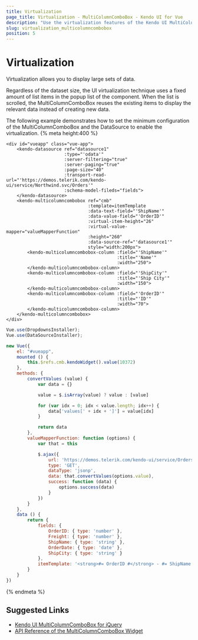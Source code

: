 ```yaml
---
title: Virtualization
page_title: Virtualization - MultiColumnComboBox - Kendo UI for Vue
description: "Use the virtualization features of the Kendo UI MultiColumnComboBox wrapper for Vue which allow you to handle large datasets."
slug: virtualization_multicolumncombobox
position: 5
---
```


# Virtualization

Virtualization allows you to display large sets of data.

Regardless of the dataset size, the UI virtualization technique uses a fixed amount of list items in the popup list of the component. When the list is scrolled, the MultiColumnComboBox reuses the existing items to display the relevant data instead of creating new data.

The following example demonstrates how to set the minimum configuration of the MultiColumnComboBox and the DataSource to enable the virtualization.
{% meta height:400 %}
```html-preview
<div id="vueapp" class="vue-app">
    <kendo-datasource ref="datasource1"
                      :type="'odata'"
                      :server-filtering="true"
                      :server-paging="true"
                      :page-size="40"
                      :transport-read-url="'https://demos.telerik.com/kendo-ui/service/Northwind.svc/Orders'"
                      :schema-model-fileds="fields">
    </kendo-datasource>
    <kendo-multicolumncombobox ref="cmb"
                               :template=itemTemplate
                               :data-text-field="'ShipName'"
                               :data-value-field="'OrderID'"
                               :virtual-item-height="26"
                               :virtual-value-mapper="valueMapperFunction"
                               :height="260"
                               :data-source-ref="'datasource1'"
                               style="width:200px">
        <kendo-multicolumncombobox-column :field="'ShipName'"
                                          :title="'Name'"
                                          :width="250">
        </kendo-multicolumncombobox-column>
        <kendo-multicolumncombobox-column :field="'ShipCity'"
                                          :title="'Ship City'"
                                          :width="150">
        </kendo-multicolumncombobox-column>
        <kendo-multicolumncombobox-column :field="'OrderID'"
                                          :title="'ID'"
                                          :width="70">
        </kendo-multicolumncombobox-column>
    </kendo-multicolumncombobox>
</div>
```
```js
Vue.use(DropdownsInstaller);
Vue.use(DataSourceInstaller);

new Vue({
    el: "#vueapp",
    mounted () {
        this.$refs.cmb.kendoWidget().value(10372)
    },
    methods: {
        convertValues (value) {
            var data = {}

            value = $.isArray(value) ? value : [value]

            for (var idx = 0; idx < value.length; idx++) {
                data['values[' + idx + ']'] = value[idx]
            }

            return data
        },
        valueMapperFunction: function (options) {
            var that = this

            $.ajax({
                url: 'https://demos.telerik.com/kendo-ui/service/Orders/ValueMapper',
                type: 'GET',
                dataType: 'jsonp',
                data: that.convertValues(options.value),
                success: function (data) {
                    options.success(data)
                }
            })
        }
    },
    data () {
        return {
            fields: {
                OrderID: { type: 'number' },
                Freight: { type: 'number' },
                ShipName: { type: 'string' },
                OrderDate: { type: 'date' },
                ShipCity: { type: 'string' }
            },
            itemTemplate: '<strong>#= OrderID #</strong> - #= ShipName #, #= ShipCountry #'
        }
    }
})
```
{% endmeta %}

## Suggested Links

* [Kendo UI MultiColumnComboBox for jQuery](https://docs.telerik.com/kendo-ui/controls/editors/multicolumncombobox/overview)
* [API Reference of the MultiColumnComboBox Widget](https://docs.telerik.com/kendo-ui/api/javascript/ui/multicolumncombobox)
